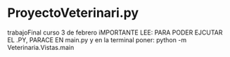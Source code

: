 # ProyectoVeterinari.py
trabajoFinal curso 3 de febrero
iMPORTANTE LEE: PARA PODER EJCUTAR EL .PY, PARACE EN main.py y en la terminal poner: python -m Veterinaria.Vistas.main
